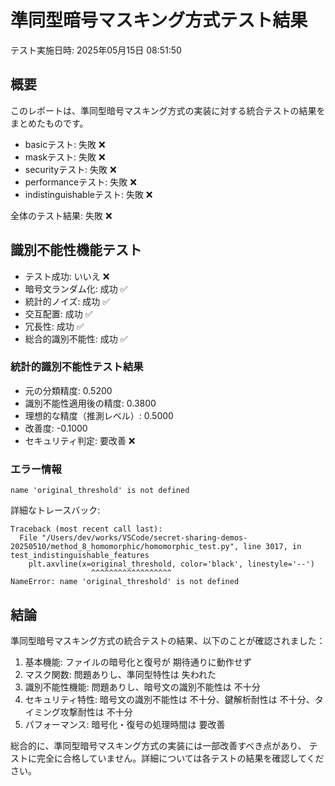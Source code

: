 # 準同型暗号マスキング方式テスト結果

テスト実施日時: 2025年05月15日 08:51:50

## 概要

このレポートは、準同型暗号マスキング方式の実装に対する統合テストの結果をまとめたものです。

- basicテスト: 失敗 ❌
- maskテスト: 失敗 ❌
- securityテスト: 失敗 ❌
- performanceテスト: 失敗 ❌
- indistinguishableテスト: 失敗 ❌

全体のテスト結果: 失敗 ❌

## 識別不能性機能テスト

- テスト成功: いいえ ❌
- 暗号文ランダム化: 成功 ✅
- 統計的ノイズ: 成功 ✅
- 交互配置: 成功 ✅
- 冗長性: 成功 ✅
- 総合的識別不能性: 成功 ✅

### 統計的識別不能性テスト結果

- 元の分類精度: 0.5200
- 識別不能性適用後の精度: 0.3800
- 理想的な精度（推測レベル）: 0.5000
- 改善度: -0.1000
- セキュリティ判定: 要改善 ❌

### エラー情報

```
name 'original_threshold' is not defined
```


詳細なトレースバック:

```
Traceback (most recent call last):
  File "/Users/dev/works/VSCode/secret-sharing-demos-20250510/method_8_homomorphic/homomorphic_test.py", line 3017, in test_indistinguishable_features
    plt.axvline(x=original_threshold, color='black', linestyle='--')
                  ^^^^^^^^^^^^^^^^^^
NameError: name 'original_threshold' is not defined

```

## 結論

準同型暗号マスキング方式の統合テストの結果、以下のことが確認されました：

1. 基本機能: ファイルの暗号化と復号が 期待通りに動作せず
2. マスク関数: 問題ありし、準同型特性は 失われた
3. 識別不能性機能: 問題ありし、暗号文の識別不能性は 不十分
4. セキュリティ特性: 暗号文の識別不能性は 不十分、鍵解析耐性は 不十分、タイミング攻撃耐性は 不十分
5. パフォーマンス: 暗号化・復号の処理時間は 要改善


総合的に、準同型暗号マスキング方式の実装には一部改善すべき点があり、
テストに完全に合格していません。詳細については各テストの結果を確認してください。
